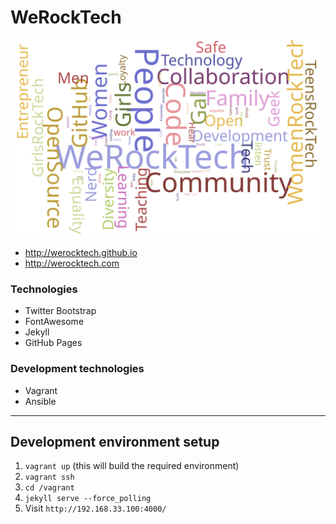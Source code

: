 # WeRockTech

![WeRockTech Word Cloud](img/wordcloud.svg)

* http://werocktech.github.io
* http://werocktech.com

### Technologies

* Twitter Bootstrap
* FontAwesome
* Jekyll
* GitHub Pages

### Development technologies

* Vagrant
* Ansible

---

## Development environment setup

1. `vagrant up` (this will build the required environment)
2. `vagrant ssh`
3. `cd /vagrant`
4. `jekyll serve --force_polling`
5. Visit `http://192.168.33.100:4000/`

